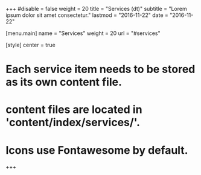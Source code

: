 +++ 
#disable = false
weight = 20
title = "Services (dt)"
subtitle = "Lorem ipsum dolor sit amet consectetur."
lastmod = "2016-11-22"
date = "2016-11-22"

[menu.main]
  name = "Services"
  weight = 20
  url = "#services"

[style]
  center = true

# Each service item needs to be stored as its own content file.
# content files are located in 'content/index/services/'.
# Icons use Fontawesome by default.
+++
